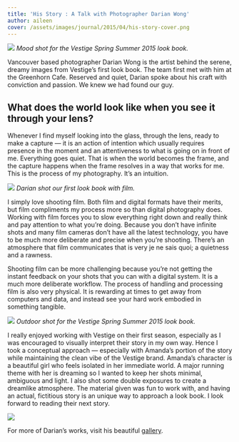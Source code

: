 ```yaml
---
title: 'His Story : A Talk with Photographer Darian Wong'
author: aileen
cover: /assets/images/journal/2015/04/his-story-cover.png
---
```


![](/assets/images/journal/2015/04/Dec-21-2014-VESTIGE-ROLL-1-400H-002.jpg)
*Mood shot for the Vestige Spring Summer 2015 look book.*

Vancouver based photographer Darian Wong is the artist behind the serene, dreamy images from Vestige’s first look book. The team first met with him at the Greenhorn Cafe. Reserved and quiet, Darian spoke about his craft with conviction and passion. We knew we had found our guy.

## What does the world look like when you see it through your lens?

Whenever I find myself looking into the glass, through the lens, ready to make a capture — it is an action of intention which usually requires presence in the moment and an attentiveness to what is going on in front of me. Everything goes quiet. That is when the world  becomes  the frame, and the capture happens when the frame resolves in a way that works for me. This is the process of my photography. It’s an intuition.

![](/assets/images/journal/2015/04/Screen-Shot-2015-04-15-at-9.29.22-pm.png)
*Darian shot our first look book with film.*

I simply love shooting film. Both film and digital formats have their merits, but film compliments my process more so than digital photography does. Working with film forces you to slow everything right down and really think and pay attention to what you’re doing. Because you don’t have infinite shots and many film cameras don’t have all the latest technology, you have to be much more deliberate and precise when you’re shooting. There’s an atmosphere that film communicates that is very je ne sais quoi; a quietness and a rawness.

Shooting film can be more challenging because you’re not getting the instant feedback on your shots that you can with a digital system. It is a much more deliberate workflow. The process of handling and processing film is also very physical. It is rewarding at times to get away from computers and data, and instead see your hard work embodied in something tangible.

![](/assets/images/journal/2015/04/Dec-29-2014-VESTIGE-ROLL-2-400H-008-004-small.jpg)
*Outdoor shot for the Vestige Spring Summer 2015 look book.*

I really enjoyed working with Vestige on their first season, especially as I was encouraged to visually interpret their story in my own way. Hence I took a conceptual approach —  especially with Amanda’s portion of the story while maintaining the clean vibe of the Vestige brand. Amanda’s character is a beautiful girl who feels isolated in her immediate world. A major running theme with her is dreaming so I wanted to keep her shots minimal, ambiguous and light. I also shot some double exposures to create a dreamlike atmosphere. The material given was fun to work with, and having an actual, fictitious story is an unique way to approach a look book. I look forward to reading their next story.

![](/assets/images/journal/2015/04/Screen-Shot-2015-04-15-at-10.54.22-pm.png)

For more of Darian’s works, visit his beautiful [gallery](http://www.waywardwanderer.com/).